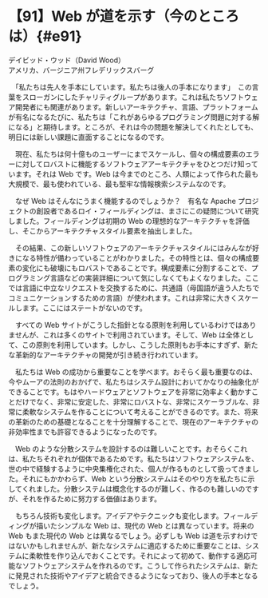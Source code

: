 # 【91】Web が道を示す（今のところは）{#e91}

<div class="author">デイビッド・ウッド（David Wood）</div>
<div class="author_address">アメリカ、バージニア州フレデリックスバーグ</div>

　「私たちは先人を手本にしています。私たちは後人の手本になります」　この言葉をスローガンにしたチャリティグループがあります。これは私たちソフトウェア開発者にも関連があります。新しいアーキテクチャ、言語、プラットフォームが有名になるたびに、私たちは「これがあらゆるプログラミング問題に対する解になる」と期待します。ところが、それは今の問題を解決してくれたとしても、明日には新しい課題に直面することになるのです。

　現在、私たちは何十億ものユーザーにまでスケールし、個々の構成要素のエラーに対してロバストに機能するソフトウェアアーキテクチャをひとつだけ知っています。それは Web です。Web は今までのところ、人類によって作られた最も大規模で、最も使われている、最も堅牢な情報検索システムなのです。

　なぜ Web はそんなにうまく機能するのでしょうか？　有名な Apache プロジェクトの創設者であるロイ・フィールディングは、まさにこの疑問について研究しました。フィールディングは初期の Web の理想的なアーキテクチャを評価し、そこからアーキテクチャスタイル要素を抽出しました。

　その結果、この新しいソフトウェアのアーキテクチャスタイルにはみんなが好きになる特性が備わっていることがわかりました。その特性とは、個々の構成要素の変化にも破壊にもロバストであることです。構成要素に分割することで、プログラミング言語などの実装詳細について気にしなくてもよくなりました。ここでは言語に中立なリクエストを交換するために、共通語（母国語が違う人たちでコミュニケーションするための言語）が使われます。これは非常に大きくスケールします。ここにはステートがないのです。

　すべての Web サイトがこうした指針となる原則を利用しているわけではありませんが、これは多くのサイトで利用されています。そして、Web は全体として、この原則を利用しています。しかし、こうした原則もお手本にすぎず、新たな革新的なアーキテクチャの開発が引き続き行われています。

　私たちは Web の成功から重要なことを学べます。おそらく最も重要なのは、今やムーアの法則のおかげで、私たちはシステム設計においてかなりの抽象化ができることです。もはやハードウェアとソフトウェアを非常に効率よく動かすことだけでなく、非常に安定した、非常にロバストな、非常にスケーラブルな、非常に柔軟なシステムを作ることについて考えることができるのです。また、将来の革新のための基礎となることを十分理解することで、現在のアーキテクチャの非効率性までも許容できるようになったのです。

　Web のような分散システムを設計するのは難しいことです。おそらくこれは、私たちそれぞれが個体であるためです。私たちはソフトウェアシステムを、世の中で経験するように中央集権化された、個人が作るものとして扱ってきました。それにもかかわらず、Web という分散システムはそのやり方を私たちに示してくれました。分散システムは概念化するのが難しく、作るのも難しいのですが、それを作るために努力する価値はあります。

　もちろん技術も変化します。アイデアやテクニックも変化します。フィールディングが描いたシンプルな Web は、現代の Web とは異なっています。将来の Web もまた現代の Web とは異なるでしょう。必ずしも Web は道を示すわけではないかもしれませんが、新たなシステムに適応するために重要なことは、システムに柔軟性を作り込んでおくことです。それによって初めて、動作する適応可能なソフトウェアシステムを作れるのです。こうして作られたシステムは、新たに発見された技術やアイデアと統合できるようになっており、後人の手本となるでしょう。
